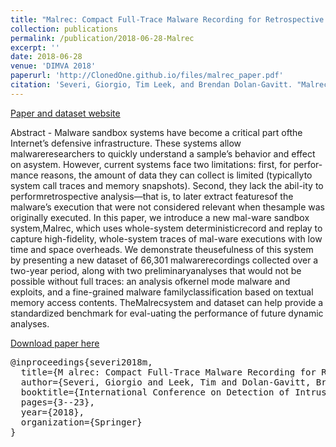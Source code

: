 ```yaml
---
title: "Malrec: Compact Full-Trace Malware Recording for Retrospective Deep Analysis"
collection: publications
permalink: /publication/2018-06-28-Malrec
excerpt: ''
date: 2018-06-28
venue: 'DIMVA 2018'
paperurl: 'http://ClonedOne.github.io/files/malrec_paper.pdf'
citation: 'Severi, Giorgio, Tim Leek, and Brendan Dolan-Gavitt. "Malrec: Compact Full-Trace Malware Recording for Retrospective Deep Analysis." International Conference on Detection of Intrusions and Malware, and Vulnerability Assessment. Springer, Cham, 2018.'
---
```


[Paper and dataset website](https://giantpanda.gtisc.gatech.edu/malrec/dataset/)

Abstract - Malware  sandbox  systems  have  become  a  critical  part  ofthe  Internet’s  defensive  infrastructure.  These  systems  allow  malwareresearchers to quickly understand a sample’s behavior and effect on asystem. However, current systems face two limitations: first, for perfor-mance reasons, the amount of data they can collect is limited (typicallyto system call traces and memory snapshots). Second, they lack the abil-ity to performretrospective analysis—that is, to later extract featuresof the malware’s execution that were not considered relevant when thesample was originally executed. In this paper, we introduce a new mal-ware sandbox system,Malrec, which uses whole-system deterministicrecord and replay to capture high-fidelity, whole-system traces of mal-ware executions with low time and space overheads. We demonstrate theusefulness of this system by presenting a new dataset of 66,301 malwarerecordings collected over a two-year period, along with two preliminaryanalyses that would not be possible without full traces: an analysis ofkernel mode malware and exploits, and a fine-grained malware familyclassification based on textual memory access contents. TheMalrecsystem and dataset can help provide a standardized benchmark for eval-uating the performance of future dynamic analyses.

[Download paper here](http://ClonedOne.github.io/files/malrec_paper.pdf)

<pre>
@inproceedings{severi2018m,
  title={M alrec: Compact Full-Trace Malware Recording for Retrospective Deep Analysis},
  author={Severi, Giorgio and Leek, Tim and Dolan-Gavitt, Brendan},
  booktitle={International Conference on Detection of Intrusions and Malware, and Vulnerability Assessment},
  pages={3--23},
  year={2018},
  organization={Springer}
}
</pre>
